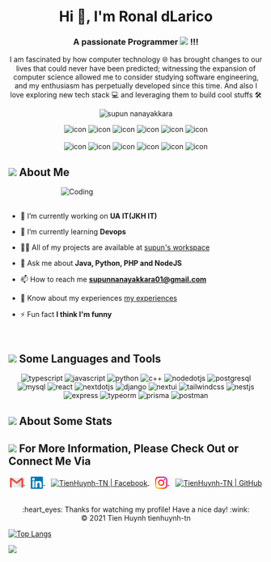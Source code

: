 <h1 align="center">Hi 👋, I'm Ronal dLarico</h1>
<h3 align="center">A passionate Programmer <img src="https://media.giphy.com/media/WUlplcMpOCEmTGBtBW/giphy.gif" width="50"> !!!</h3>
<p align="center">I am fascinated by how computer technology 🌐 has brought changes to our lives that could never have been predicted; witnessing the expansion of computer science allowed me to consider studying software engineering, and my enthusiasm has perpetually developed since this time. And also I love exploring new tech stack 💻 and leveraging them to build cool stuffs 🛠️</p>
<p align="center"> 
 <img src="https://komarev.com/ghpvc/?username=supuna97&label=Profile%20views&color=0e75b6&style=flat" alt="supun nanayakkara" /> 
<!--  <img src="https://img.shields.io/badge/Languages-Python | Java | PHP | Typescript | Node | React -green.svg" alt="supun nanayakkara's languages" /> -->
<!--  <img alt="Profile followers" src="https://img.shields.io/github/followers/supuna97"> -->
</p>

<div align="center">
  <!--<img src="https://techstack-generator.vercel.app/java-icon.svg" alt="icon" width="50" height="50" />-->
  <img src="https://techstack-generator.vercel.app/python-icon.svg" alt="icon" width="50" height="50" />
  <img src="https://techstack-generator.vercel.app/ts-icon.svg" alt="icon" width="50" height="50" />
  <img src="https://techstack-generator.vercel.app/js-icon.svg" alt="icon"width="50" height="50" />
  <img src="https://techstack-generator.vercel.app/react-icon.svg" alt="icon" width="50" height="50" />
  <img src="https://techstack-generator.vercel.app/django-icon.svg" alt="icon" width="50" height="50" />
 <img src="https://techstack-generator.vercel.app/mysql-icon.svg" alt="icon" width="50" height="50" />
</div>

<br>

<div align="center">
  <img src="https://techstack-generator.vercel.app/docker-icon.svg" alt="icon" width="50" height="50" />
  <img src="https://techstack-generator.vercel.app/aws-icon.svg" alt="icon" width="50" height="50" />
  <img src="https://techstack-generator.vercel.app/nginx-icon.svg" alt="icon" width="50" height="50" />
  <img src="https://techstack-generator.vercel.app/github-icon.svg" alt="icon" width="50" height="50" />
  <!--<img src="https://techstack-generator.vercel.app/prettier-icon.svg" alt="icon" width="50" height="50" />-->
  <img src="https://techstack-generator.vercel.app/restapi-icon.svg" alt="icon" width="50" height="50" />
  <img src="https://techstack-generator.vercel.app/graphql-icon.svg" alt="icon" width="50" height="50" />
</div>

## <img src="https://raw.githubusercontent.com/nixin72/nixin72/master/wave.gif" width="50px"></img> About Me
<img align="right" alt="Coding" width="400" src="https://user-images.githubusercontent.com/74038190/229223263-cf2e4b07-2615-4f87-9c38-e37600f8381a.gif">

<br><br>

- 🔭 I’m currently working on **UA IT(JKH IT)**

- 🌱 I’m currently learning **Devops**

- 👨‍💻 All of my projects are available at [supun's workspace](http://supun.traditionalme.life)

- 💬 Ask me about **Java, Python, PHP and NodeJS**

- 📫 How to reach me **supunnanayakkara01@gmail.com**

- 📄 Know about my experiences [my experiences](http://supun.traditionalme.life/#resume)

- ⚡ Fun fact **I think I'm funny**

<br>

## <img src="https://media2.giphy.com/media/QssGEmpkyEOhBCb7e1/giphy.gif?cid=ecf05e47a0n3gi1bfqntqmob8g9aid1oyj2wr3ds3mg700bl&rid=giphy.gif" width="50px"> Some Languages and Tools

<div align="center">
 <a><img alt="typescript" src="https://img.shields.io/badge/typescript-3178C6.svg?style=for-the-badge&logo=typescript&logoColor=white" height="50"/></a>
 <a><img alt="javascript" src="https://img.shields.io/badge/javascript-F7DF1E.svg?style=for-the-badge&logo=javascript&logoColor=white" height="50"/></a>
 <a><img alt="python" src="https://img.shields.io/badge/python-3776AB.svg?style=for-the-badge&logo=python&logoColor=white" height="50"/></a>
 <a><img alt="c++" src="https://img.shields.io/badge/c++-00599C.svg?style=for-the-badge&logo=cplusplus&logoColor=white" height="50"/></a>
 <a><img alt="nodedotjs" src="https://img.shields.io/badge/node.js-5FA04E.svg?style=for-the-badge&logo=nodedotjs&logoColor=white" height="50"/></a>
 <a><img alt="postgresql" src="https://img.shields.io/badge/postgresql-4169E1.svg?style=for-the-badge&logo=postgresql&logoColor=white" height="50"/></a>
 <a><img alt="mysql" src="https://img.shields.io/badge/mysql-4479A1.svg?style=for-the-badge&logo=mysql&logoColor=white" height="50"/></a>
 <a><img alt="react" src="https://img.shields.io/badge/react-2C3454.svg?style=for-the-badge&logo=react&logoColor=#61DAFB" height="50"/></a>
 <a><img alt="nextdotjs" src="https://img.shields.io/badge/next.js-000000.svg?style=for-the-badge&logo=nextdotjs&logoColor=#61DAFB" height="50"/></a>
 <a><img alt="django" src="https://img.shields.io/badge/django-092E20.svg?style=for-the-badge&logo=django&logoColor=#61DAFB" height="50"/></a>
 <a><img alt="nextui" src="https://img.shields.io/badge/next%20ui-000000.svg?style=for-the-badge&logo=nextui&logoColor=#61DAFB" height="50"/></a>
 <a><img alt="tailwindcss" src="https://img.shields.io/badge/tailwind%20css-06B6D4.svg?style=for-the-badge&logo=tailwindcss&logoColor=#61DAFB" height="50"/></a>
 <a><img alt="nestjs" src="https://img.shields.io/badge/nest.js-E0234E.svg?style=for-the-badge&logo=nestjs&logoColor=#61DAFB" height="50"/></a>
 <a><img alt="express" src="https://img.shields.io/badge/express.js-000000.svg?style=for-the-badge&logo=express&logoColor=#61DAFB" height="50"/></a>
 <a><img alt="typeorm" src="https://img.shields.io/badge/typeorm-FE0803.svg?style=for-the-badge&logo=typeorm&logoColor=#61DAFB" height="50"/></a>
 <a><img alt="prisma" src="https://img.shields.io/badge/prisma-2D3748.svg?style=for-the-badge&logo=prisma&logoColor=#61DAFB" height="50"/></a>
 <a><img alt="postman" src="https://img.shields.io/badge/postman-FF6C37.svg?style=for-the-badge&logo=postman&logoColor=white" height="50"/></a>
</div>

## <img src="https://media0.giphy.com/media/cNZqrH5IzOG0xrlWks/giphy.gif?cid=ecf05e47map255q427en9uprqc1sb0unjq5k4fnqg5pmhhs4&rid=giphy.gif&ct=s" width="50px"> About Some Stats
## <img src='https://raw.githubusercontent.com/ShahriarShafin/ShahriarShafin/main/Assets/handshake.gif' width="80px"> For More Information, Please Check Out or Connect Me Via
<p align="center">
  <a href="mailto:tien.huynhlt.tn@gmail.com" >
    <img align="center" alt="TienHuynh-TN | Gmail" width="26px" src="https://github.com/SatYu26/SatYu26/blob/master/Assets/Gmail.svg" />
  </a> &nbsp;&nbsp;
  
  <a href="https://www.linkedin.com/in/tienhuynh-tn/" target="_blank">
    <img align="center" alt="TienHuynh-TN | Linkedin" width="24px" src="https://github.com/SatYu26/SatYu26/blob/master/Assets/Linkedin.svg" />
  </a> &nbsp;&nbsp;
  
  <a href="https://www.facebook.com/tienhuynh.tn/" target="_blank">
      <img align="center" alt="TienHuynh-TN | Facebook" width="24px" src="https://upload.wikimedia.org/wikipedia/en/thumb/0/04/Facebook_f_logo_%282021%29.svg/100px-Facebook_f_logo_%282021%29.svg.png" />
  </a> &nbsp;&nbsp;
  
  <a href="https://www.instagram.com/_huynh.tien.5536_/" target="_blank">
    <img align="center" alt="TienHuynh-TN | Instagram" width="24px" src="https://github.com/SatYu26/SatYu26/blob/master/Assets/Instagram.svg" />
  </a> &nbsp;&nbsp;
  
  <a href="https://profile-summary-for-github.herokuapp.com/user/tienhuynh-tn" target="_blank">
    <img align="center" alt="TienHuynh-TN | GitHub" width="26px" src="https://upload.wikimedia.org/wikipedia/commons/thumb/a/ae/Github-desktop-logo-symbol.svg/1024px-Github-desktop-logo-symbol.svg.png" />
  </a> &nbsp;&nbsp;
<p> 

<div align="center">
  :heart_eyes: Thanks for watching my profile! Have a nice day! :wink: <br/>
  &copy; 2021 Tien Huynh tienhuynh-tn
</div>

[![Top Langs](https://github-readme-stats.vercel.app/api/top-langs/?username=anuraghazra)](https://github.com/anuraghazra/github-readme-stats)

<picture>
  <source
    srcset="https://github-readme-stats.vercel.app/api?username=anuraghazra&show_icons=true&theme=dark"
    media="(prefers-color-scheme: dark)"
  />
  <source
    srcset="https://github-readme-stats.vercel.app/api?username=anuraghazra&show_icons=true"
    media="(prefers-color-scheme: light), (prefers-color-scheme: no-preference)"
  />
  <img src="https://github-readme-stats.vercel.app/api?username=anuraghazra&show_icons=true" />
</picture>

<!--
**RonaldLarico/RonaldLarico** is a ✨ _special_ ✨ repository because its `README.md` (this file) appears on your GitHub profile.

Here are some ideas to get you started:

- 🔭 I’m currently working on ...
- 🌱 I’m currently learning ...
- 👯 I’m looking to collaborate on ...
- 🤔 I’m looking for help with ...
- 💬 Ask me about ...
- 📫 How to reach me: ...
- 😄 Pronouns: ...
- ⚡ Fun fact: ...
-->

